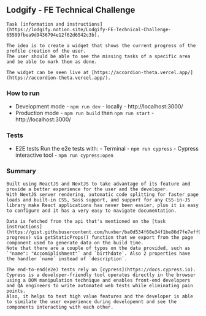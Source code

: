 ## Lodgify - FE Technical Challenge 
    Task [information and instructions](https://lodgify.notion.site/Lodgify-FE-Technical-Challenge-65599fbea9d9436794e12f62d6542c3b).
    
    The idea is to create a widget that shows the current progress of the profile creation of the user.
    The user should be able to see the missing tasks of a specific area and be able to mark them as done.

    The widget can be seen live at [https://accordion-theta.vercel.app/](https://accordion-theta.vercel.app/).

### How to run
- Development mode - `npm run dev` - locally - http://localhost:3000/
- Production mode - `npm run build` then `npm run start` - http://localhost:3000/

### Tests
 - E2E tests
    Run the e2e tests with:
        - Terminal - `npm run cypress`
        - Cypress interactive tool - `npm run cypress:open`

### Summary
    Built using ReactJS and NextJS to take advantage of its feature and provide a better experience for the user and the developer.
    With NextJS server rendering, automatic code splitting for faster page loads and built-in CSS, Sass support, and support for any CSS-in-JS library make React applications has never been easier, plus it is easy to configure and it has a very easy to navigate documentation.

    Data is fetched from the api that's mentioned on the [task instructions](https://gist.githubusercontent.com/huvber/ba0d534f68e34f1be86d7fe7eff92c96/raw/508f46dbf6535f830aa92cf97359853c5700bab1/mock-progress) via getStaticProps() function that we export from the page component used to generate data on the build time.
    Note that there are a couple of typos on the data provided, such as `"name": "Accomiplishment"` and `birthdate`. Also 2 properties have the handler `name` instead of `description`.

    The end-to-end(e2e) tests rely on [cypress](https://docs.cypress.io).
    Cypress is a developer-friendly tool operates directly in the browser using a DOM manipulation technique and enables front-end developers and QA engineers to write automated web tests while eliminating pain points.
    Also, it helps to test high value features and the developer is able to similate the user experience during developemnt and see the components interacting with each other.

    
